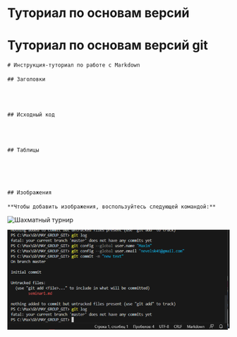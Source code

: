 # Туториал по основам версий
# Туториал по основам версий git

```
# Инструкция-туториал по работе с Markdown

## Заголовки




## Исходный код




## Таблицы





## Изображения

**Чтобы добавить изображения, воспользуйтесь следующей командой:**

```
![Шахматный турнир](https://муром24.рф/uploads/posts/2023-05/1685428011_izobrazhenie_2023-05-30_092542485.png)

![криншот обучения](scrgit.png)
